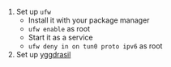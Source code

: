 1. Set up `ufw`
    - Install it with your package manager
    - `ufw enable` as root
    - Start it as a service
    - `ufw deny in on tun0 proto ipv6` as root
2. Set up [yggdrasil](https://yggdrasil-network.github.io/documentation.html)
